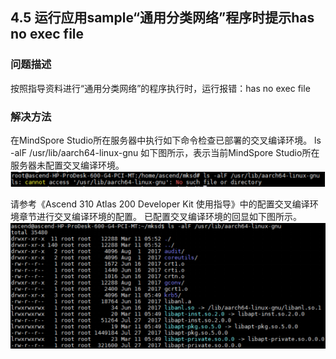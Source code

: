 ## 4.5 运行应用sample“通用分类网络”程序时提示has no exec file
### 问题描述
按照指导资料进行“通用分类网络”的程序执行时，运行报错：has no exec file
### 解决方法
在MindSpore Studio所在服务器中执行如下命令检查已部署的交叉编译环境。
ls -alF /usr/lib/aarch64-linux-gnu
如下图所示，表示当前MindSpore Studio所在服务器未配置交叉编译环境。
![图4-15未配置交叉编译环境](./img/4-15.png)


请参考《Ascend 310 Atlas 200 Developer Kit 使用指导》中的配置交叉编译环境章节进行交叉编译环境的配置。
已配置交叉编译环境的回显如下图所示。
![图4-16已配置交叉编译环境](./img/4-16.png)

